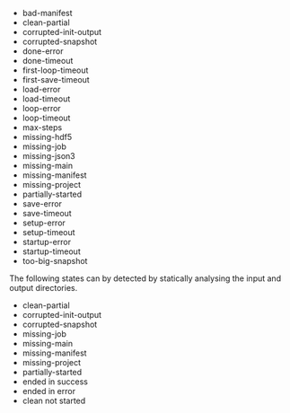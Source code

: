 - bad-manifest
- clean-partial
- corrupted-init-output
- corrupted-snapshot
- done-error
- done-timeout
- first-loop-timeout
- first-save-timeout
- load-error
- load-timeout
- loop-error
- loop-timeout
- max-steps
- missing-hdf5
- missing-job
- missing-json3
- missing-main
- missing-manifest
- missing-project
- partially-started
- save-error
- save-timeout
- setup-error
- setup-timeout
- startup-error
- startup-timeout
- too-big-snapshot

The following states can by detected by statically analysing the input and output directories.
- clean-partial
- corrupted-init-output
- corrupted-snapshot
- missing-job
- missing-main
- missing-manifest
- missing-project
- partially-started
- ended in success
- ended in error
- clean not started
